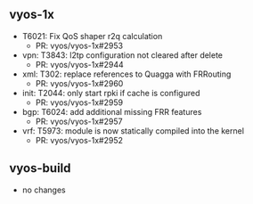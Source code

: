 ## vyos-1x
- T6021: Fix QoS shaper r2q calculation
   - PR: vyos/vyos-1x#2953
- vpn: T3843: l2tp configuration not cleared after delete
   - PR: vyos/vyos-1x#2944
- xml: T302: replace references to Quagga with FRRouting
   - PR: vyos/vyos-1x#2960
- init: T2044: only start rpki if cache is configured
   - PR: vyos/vyos-1x#2959
- bgp: T6024: add additional missing FRR features
   - PR: vyos/vyos-1x#2957
- vrf: T5973: module is now statically compiled into the kernel
   - PR: vyos/vyos-1x#2952


## vyos-build
- no changes
